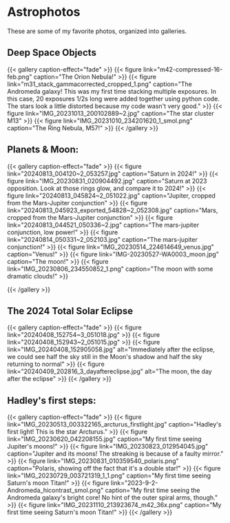 # Astrophotos

These are some of my favorite photos, organized into galleries.


## Deep Space Objects

{{< gallery caption-effect="fade" >}}
  {{< figure link="m42-compressed-16-feb.png" caption="The Orion Nebula!" >}}
  {{< figure link="m31_stack_gammacorrected_cropped_1.png" caption="The Andromeda galaxy! This was my first time stacking multiple exposures. In this case, 20 exposures 1/2s long were added together using python code. The stars look a little distorted because my code wasn't very good." >}}
  {{< figure link="IMG_20231013_200102889~2.jpg" caption="The star cluster M13" >}}
  {{< figure link="IMG_20231010_234201620_1_smol.png" caption="The Ring Nebula, M57!" >}}
{{< /gallery >}}


## Planets & Moon:

{{< gallery caption-effect="fade" >}}
  {{< figure link="20240813_004120~2_053257.jpg" caption="Saturn in 2024!" >}}
  {{< figure link="IMG_20230831_020904492.jpg" caption="Saturn at 2023 opposition. Look at those rings glow, and compare it to 2024!" >}}
  {{< figure link="20240813_045824~2_051022.jpg" caption="Jupiter, cropped from the Mars-Jupiter conjunction" >}}
  {{< figure link="20240813_045923_exported_54828~2_052308.jpg" caption="Mars, cropped from the Mars-Jupiter conjunction" >}}
  {{< figure link="20240813_044521_050336~2.jpg" caption="The mars-jupiter conjunction, low power!" >}}
  {{< figure link="20240814_050331~2_052103.jpg" caption="The mars-jupiter conjunction!" >}}
  {{< figure link="IMG_20230514_224614649_venus.jpg" caption="Venus!" >}}
  {{< figure link="IMG-20230527-WA0003_moon.jpg" caption="The moon!" >}}
  {{< figure link="IMG_20230806_234550852_1.png" caption="The moon with some dramatic clouds!" >}}


{{< /gallery >}}

## The 2024 Total Solar Eclipse


{{< gallery caption-effect="fade" >}}
  {{< figure link="20240408_152754~3_051018.jpg" >}}
  {{< figure link="20240408_152943~2_051015.jpg" >}}
  {{< figure link="IMG_20240408_152905058.jpg" alt="Immediately after the eclipse, we could see half the sky still in the Moon's shadow and half the sky returning to normal" >}}
  {{< figure link="20240409_202816_3_dayaftereclipse.jpg" alt="The moon, the day after the eclipse" >}}
{{< /gallery >}}



## Hadley's first steps:

{{< gallery caption-effect="fade" >}}
  {{< figure link="IMG_20230513_003322165_arcturus_firstlight.jpg" caption="Hadley's first light! This is the star Arcturus." >}}
  {{< figure link="IMG_20230620_042208155.jpg" caption="My first time seeing Jupiter's moons!" >}}
  {{< figure link="IMG_20230823_012954045.jpg" caption="Jupiter and its moons! The streaking is because of a faulty mirror." >}}
  {{< figure link="IMG_20230831_010359540_polaris.png" caption="Polaris, showing off the fact that it's a double star!" >}}
  {{< figure link="IMG_20230729_003721319_1_1.png" caption="My first time seeing Saturn's moon Titan!" >}}
  {{< figure link="2023-9-2-Andromeda_hicontrast_smol.png" caption="My first time seeing the Andromeda galaxy's bright core! No hint of the outer spiral arms, though." >}}
  {{< figure link="IMG_20231110_213923674_m42_36x.png" caption="My first time seeing Saturn's moon Titan!" >}}
{{< /gallery >}}
